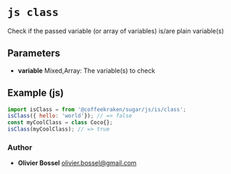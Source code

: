 


<!-- @namespace    sugar.js.is -->

# ```js class ```


Check if the passed variable (or array of variables) is/are plain variable(s)

## Parameters

- **variable**  Mixed,Array: The variable(s) to check



## Example (js)

```js
import isClass = from '@coffeekraken/sugar/js/is/class';
isClass({ hello: 'world'}); // => false
const myCoolClass = class Coco{};
isClass(myCoolClass); // => true
```


### Author
- **Olivier Bossel** <a href="mailto:olivier.bossel@gmail.com">olivier.bossel@gmail.com</a> 



